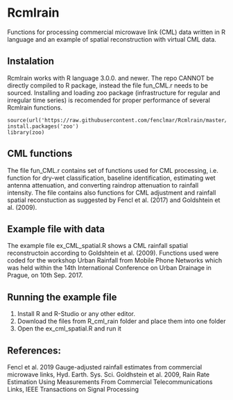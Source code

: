 # Rcmlrain
Functions for processing commercial microwave link (CML) data written in R language and an example of spatial reconstruction with virtual CML data.

## Instalation
Rcmlrain works with R language 3.0.0. and newer.  The repo CANNOT be directly compiled to R package, instead the file fun_CML.r needs to be sourced. Installing and loading zoo package (infrastructure for regular and irregular time series) is recomended for proper performance of several Rcmlrain functions.

```
source(url('https://raw.githubusercontent.com/fenclmar/Rcmlrain/master/Rcmlrain/fun_CML.r'))
install.packages('zoo')
library(zoo)
```

## CML functions
The file fun_CML.r contains set of functions used for CML processing, i.e. function for dry-wet classification, baseline identification, estimating wet antenna attenuation, and converting raindrop attenuation to rainfall intensity. The file contains also functions for CML adjustment and rainfall spatial reconstuction as suggested by Fencl et al. (2017) and Goldshtein et al. (2009). 

## Example file with data
The example file ex_CML_spatial.R  shows a CML rainfall spatial reconstructoin according to  Goldshtein et al. (2009). Functions used were coded for the workshop Urban Rainfall from Mobile Phone Networks which was held within the 14th International Conference on Urban Drainage in Prague, on 10th Sep. 2017.

## Running the example file

1. Install R and R-Studio or any other editor.
2. Download the files from R_cml_rain folder and place them into one folder
3. Open the ex_cml_spatial.R and run it

## References:
Fencl et al. 2019 Gauge-adjusted rainfall estimates from commercial microwave links, Hyd. Earth. Sys. Sci.
Goldhstein et al. 2009, Rain Rate Estimation Using Measurements From Commercial Telecommunications Links, IEEE Transactions on Signal Processing
